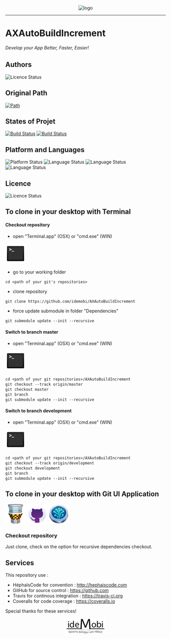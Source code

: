 <p align="center"><img src="./ReadMe.assets/AXAutoBuildIncrement.png" alt="logo" height="200"/></p>
<hr/>

# AXAutoBuildIncrement
###### Develop your App Better, Faster, Easier!

## Authors
![Licence Status](https://img.shields.io/badge/Author-Jean--François%20CONTART-purple.svg)

## Original Path 
[![Path](https://img.shields.io/badge/GitHub-AXAutoBuildIncrement-ff4488.svg)](https://github.com/idemobi/AXAutoBuildIncrement/)

## States of Projet

[![Build Status](https://travis-ci.org/idemobi/AXAutoBuildIncrement.svg?branch=master)](https://travis-ci.org/idemobi/AXAutoBuildIncrement)
[![Build Status](http://img.shields.io/coveralls/idemobi/AXAutoBuildIncrement.svg?branch=master)](http://img.shields.io/coveralls/idemobi/AXAutoBuildIncrement)

## Platform and Languages
![Platform Status](https://img.shields.io/badge/platform-iOS-lightgray.svg)
![Language Status](https://img.shields.io/badge/IDE-Xcode-blue.svg)
![Language Status](https://img.shields.io/badge/language-Objective--C-blue.svg)
![Language Status](https://img.shields.io/badge/language-Shell-blue.svg)

## Licence
![Licence Status](https://img.shields.io/badge/licence-Copyleft-yellowgreen.svg)

## To clone in your desktop with Terminal

#### Checkout repository

- open "Terminal.app" (OSX) or "cmd.exe" (WIN)

![Terminal](./ReadMe.assets/Icons/Terminal/icon-32.png)

- go to your working folder

```
cd <path of your git's repositories>
```
- clone repository

```
git clone https://github.com/idemobi/AXAutoBuildIncrement
```
- force update submodule in folder "Dependencies"

```
git submodule update --init --recursive
```


#### Switch to branch master

- open "Terminal.app" (OSX) or "cmd.exe" (WIN)

![Terminal](./ReadMe.assets/Icons/Terminal/icon-32.png)

```Shell
cd <path of your git repositories>/AXAutoBuildIncrement
git checkout --track origin/master
git checkout master
git branch
git submodule update --init --recursive
```
#### Switch to branch development

- open "Terminal.app" (OSX) or "cmd.exe" (WIN)

![Terminal](./ReadMe.assets/Icons/Terminal/icon-32.png)

```
cd <path of your git repositories>/AXAutoBuildIncrement
git checkout --track origin/development
git checkout development
git branch
git submodule update --init --recursive
```

## To clone in your desktop with Git UI Application
![Tower](./ReadMe.assets/Icons/Tower/icon-32.png) ![GitHubDesktop](./ReadMe.assets/Icons/GitHubDesktop/icon-32.png) ![SourceTree](./ReadMe.assets/Icons/SourceTree/icon-32.png)

### Checkout repository

Just clone, check on the option for recursive dependencies checkout.

## Services
This repository use :
 - HéphaïsCode for convention : http://hephaiscode.com 
 - GitHub for source control : https://github.com 
 - Travis for continous integration : https://travis-ci.org 
 - Coveralls for code coverage : https://coveralls.io 
 
 
 Special thanks for these services!


<p align="center"><img src="./ReadMe.assets/Logos/idemobi_black_white.png" alt="idemobi" height="50"/></p>